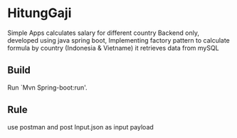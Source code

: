 # HitungGaji

Simple Apps calculates salary for different country
Backend only, developed using java spring boot, 
Implementing factory pattern to calculate formula by country (Indonesia & Vietname)
it retrieves data from mySQL

## Build

Run `Mvn Spring-boot:run'.

## Rule
use postman and post Input.json as input payload


